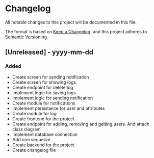 # Changelog

All notable changes to this project will be documented in this file.

The format is based on [Keep a Changelog](https://keepachangelog.com/en/1.0.0/),
and this project adheres to [Semantic Versioning](https://semver.org/spec/v2.0.0.html).

## [Unreleased] - yyyy-mm-dd

### Added

- Create screen for sending notification
- Create screen for showing logs
- Create endpoint for delete log
- Implement logic for saving logs
- Implement logic for sending notification
- Create module for notifications
- Implement persistance for user and attributes
- Create module for log
- Create frontend for the project
- Create endpoint for adding, removing and getting users. And attach class diagram
- Implement database connection
- Add orm sequelize
- Create backend for the project
- Create changelog file
